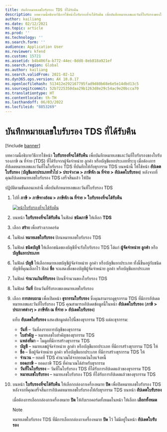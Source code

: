 ```yaml
---
title: บันทึกหมายเลขใบรับรอง TDS ที่ได้รับคืน
description: บทความนี้อธิบายวิธีการใช้หน้าใบรับรองที่จะได้รับคืน เพื่อบันทึกหมายเลขและวันที่ใบรับรองของใบรับรองภาษี ณ ที่จ่าย (TDS) ที่ได้รับจากผู้จัดจำหน่าย ลูกค้า หรือบัญชีแยกประเภทที่ระบุ
author: kailiang
ms.date: 02/12/2021
ms.topic: article
ms.prod: ''
ms.technology: ''
ms.search.form: ''
audience: Application User
ms.reviewer: kfend
ms.custom: 15721
ms.assetid: b4b406fa-b772-44ec-8dd8-8eb818a921ef
ms.search.region: Global
ms.author: kailiang
ms.search.validFrom: 2021-02-12
ms.dyn365.ops.version: AX 10.0.17
ms.openlocfilehash: 513412e292167795fad9d80b68e6e5e14dbd13c5
ms.sourcegitcommit: 52b7225350daa29b1263d8e29c54ac9e20bcca70
ms.translationtype: HT
ms.contentlocale: th-TH
ms.lasthandoff: 06/03/2022
ms.locfileid: "8853269"
---
```

# <a name="record-tds-recoverable-certificate-numbers"></a>บันทึกหมายเลขใบรับรอง TDS ที่ได้รับคืน

[!include [banner](../includes/banner.md)]

บทความนี้อธิบายวิธีการใช้หน้า **ใบรับรองที่จะได้รับคืน** เพื่อบันทึกหมายเลขและวันที่ใบรับรองของใบรับรองภาษี ณ ที่จ่าย (TDS) ที่ได้รับจากผู้จัดจำหน่าย ลูกค้า หรือบัญชีแยกประเภทที่ระบุ เมื่อต้องการอัปเดตหมายเลขและวันที่ในใบรับรอง TDS ที่บันทึกให้กับธุรกรรม TDS บนหน้านี้ ให้ใช้หน้า **อัปเดตใบรับรอง** (**บัญชีแยกประเภททั่วไป \> ประจำงวด \> ภาษีหัก ณ ที่จ่าย \> อัปเดตใบรับรอง**) หลังจากที่คุณอัปเดตหมายเลขใบรับรอง TDS เสร็จสิ้นแล้ว ให้ปิด

ปฏิบัติตามขั้นตอนเหล่านี้ เพื่อบันทึกหมายเลขและวันที่ใบรับรอง TDS

1. ไปที่ **ภาษี \> ภาษีทางอ้อม \> ภาษีหัก ณ ที่จ่าย \> ใบรับรองที่จะได้รับคืน**

    [![หน้าใบรับรองที่จะได้รับคืน](./media/apac-ind-TDS-49.png)](./media/apac-ind-TDS-49.png) 

2. บนหน้า **ใบรับรองที่จะได้รับคืน** ในฟิลด์ **ชนิดภาษี** ให้เลือก **TDS**
3. เลือก **สร้าง** เพื่อสร้างเรกคอร์ด
4. ในฟิลด์ **หมายเลขใบรับรอง** ป้อนหมายเลขใบรับรอง TDS
5. ในฟิลด์ **ชนิดบัญชี** ให้เลือกชนิดของบัญชีที่จะรับใบรับรอง TDS ได้แก่ **ผู้จัดจำหน่าย** **ลูกค้า** หรือ **บัญชีแยกประเภท**
6. ในฟิลด์ **บัญชี** ให้เลือกหมายเลขบัญชีผู้จัดจำหน่าย ลูกค้า หรือบัญชีแยกประเภท ทั้งนี้ขึ้นอยู่กับชนิดบัญชีที่คุณเลือกไว้ ฟิลด์ **ชื่อ** จะแสดงชื่อของบัญชีผู้จัดจำหน่าย ลูกค้า หรือบัญชีแยกประเภท
7. ในฟิลด์ **จำนวนเงินที่รับรอง** ป้อนชื่จำนวนของใบรับรอง TDS
8. ในฟิลด์ **วันที่** ป้อนวันที่รับรองของหมายเลขใบรับรอง
9. เลือก **การสอบถาม** เพื่อเปิดหน้า **ธุรกรรมใบรับรอง** ซึ่งคุณสามารถดูธุรกรรม TDS ที่มีการอัปเดตหมายเลขและวันที่ใบรับรอง TDS คุณสามารถอัปเดตข้อมูลนี้ในหน้า **อัปเดตใบรับรอง** (**ภาษี \> ประกาศต่างๆ \> ภาษีหัก ณ ที่จ่าย \> อัปเดตใบรับรอง**)

    แท็บ **อับเดตใบรับรอง** แสดงข้อมูลต่อไปนี้ของธุรกรรม TDS แต่ละธุรกรรม:

    - **วันที่** – วันที่ลงรายการบัญชีของธุรกรรม
    - **ใบสำคัญ** – หมายเลขใบสำคัญของธุรกรรม TDS
    - **แหล่งที่มา** – โมดูลที่มีการสร้างธุรกรรม TDS
    - **บัญชี** – หมายเลขผู้จัดจำหน่าย ลูกค้า หรือบัญชีแยกประเภท ที่มีการสร้างธุรกรรม TDS ให้
    - **ชื่อ** – ชื่อผู้จัดจำหน่าย ลูกค้า หรือบัญชีแยกประเภท ที่มีการสร้างธุรกรรม TDS ให้
    - **จำนวน** – ยอดที่ TDS คำนวณได้จากยอดเงินใบแจ้งหนี้
    - **ยอดภาษี** – ยอดภาษี TDS ที่คํานวณได้สำหรับธุรกรรม
    - **วันที่ในใบรับรอง** – วันที่ในใบรับรอง TDS ที่ได้รับการอัปเดตแล้วของธุรกรรม TDS
    - **หมายเลขใบรับรอง** – หมายเลขใบรับรอง TDS ที่ได้รับการอัปเดตแล้วของธุรกรรม TDS

10. บนหน้า **ใบรับรองที่จะได้รับคืน** ให้เลือกกล่องกาเครื่องหมาย **ปิด** เพื่อปิดหมายเลขใบรับรอง TDS หลังจากที่คุณเสร็จสิ้นการอัปเดตหมายเลขใบรับรองให้กับธุรกรรม TDS บนหน้า **อัปเดตใบรับรอง**

    เมื่อต้องการเลือกกล่องกาเครื่องหมาย **ปิด** ให้กับเรกคอร์ดทั้งหมดในหน้า ให้เลือก **เลือกทั้งหมด**

    > [!NOTE]
    > หมายเลขใบรับรอง TDS ที่มีการเลือกกล่องกาเครื่องหมาย **ปิด** ไว้ ไม่มีอยู่ในหน้า **อัปเดตใบรับรอง**
